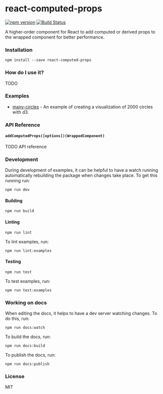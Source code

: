 # react-computed-props

[![npm version](https://badge.fury.io/js/react-computed-props.svg)](https://badge.fury.io/js/react-computed-props)
[![Build Status](https://travis-ci.org/pbeshai/react-computed-props.svg?branch=master)](https://travis-ci.org/pbeshai/react-computed-props)

A higher-order component for React to add computed or derived props to the wrapped component for better performance.

### Installation

```
npm install --save react-computed-props
```

### How do I use it?

TODO

### Examples

- [many-circles](https://github.com/pbeshai/react-computed-props/tree/master/examples/many-circles) - An example of creating a visualization of 2000 circles with d3.


### API Reference

#### `addComputedProps([options])(WrappedComponent)`

TODO API reference

### Development

During development of examples, it can be helpful to have a watch running automatically rebuilding the package when changes take place. To get this running run:

```
npm run dev
```

#### Building

```
npm run build
```

#### Linting

```
npm run lint
```

To lint examples, run:

```
npm run lint:examples
```

#### Testing

```
npm run test
```

To test examples, run:

```
npm run test:examples
```

### Working on docs

When editing the docs, it helps to have a dev server watching changes. To do this, run:

```
npm run docs:watch
```

To build the docs, run:

```
npm run docs:build
```

To publish the docs, run:

```
npm run docs:publish
```


### License

MIT
